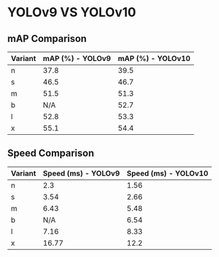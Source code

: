 ---
---

# YOLOv9 VS YOLOv10

## mAP Comparison

| Variant | mAP (%) - YOLOv9 | mAP (%) - YOLOv10 |
| ------- | ---------------- | ----------------- |
| n       | 37.8             | 39.5              |
| s       | 46.5             | 46.7              |
| m       | 51.5             | 51.3              |
| b       | N/A              | 52.7              |
| l       | 52.8             | 53.3              |
| x       | 55.1             | 54.4              |

## Speed Comparison

| Variant | Speed (ms) - YOLOv9 | Speed (ms) - YOLOv10 |
| ------- | ------------------- | -------------------- |
| n       | 2.3                 | 1.56                 |
| s       | 3.54                | 2.66                 |
| m       | 6.43                | 5.48                 |
| b       | N/A                 | 6.54                 |
| l       | 7.16                | 8.33                 |
| x       | 16.77               | 12.2                 |
